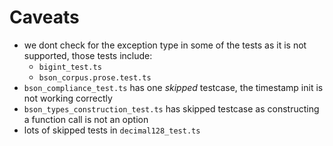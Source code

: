 # Caveats

- we dont check for the exception type in some of the tests as it is not supported, those tests include:
  - `bigint_test.ts`
  - `bson_corpus.prose.test.ts`
- `bson_compliance_test.ts` has one _skipped_ testcase, the timestamp init is not working correctly
- `bson_types_construction_test.ts` has skipped testcase as constructing a function call is not an option
- lots of skipped tests in `decimal128_test.ts`
